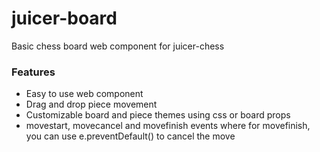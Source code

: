 # juicer-board

Basic chess board web component for juicer-chess

### Features

- Easy to use web component
- Drag and drop piece movement
- Customizable board and piece themes using css or board props
- movestart, movecancel and movefinish events where for movefinish, you can use e.preventDefault() to cancel the move
